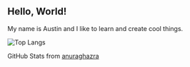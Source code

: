 ## Hello, World!
My name is Austin and I like to learn and create cool things.

![Top Langs](https://github-readme-stats.vercel.app/api/top-langs/?username=ankhoa1212&hide_progress=true&layout=compact&langs_count=12&theme=transparent)

GitHub Stats from [anuraghazra](https://github.com/anuraghazra/github-readme-stats)
<!--
**ankhoa1212/ankhoa1212** is a ✨ _special_ ✨ repository because its `README.md` (this file) appears on your GitHub profile.

Here are some ideas to get you started:

- 🔭 I’m currently working on ...
- 🌱 I’m currently learning ...
- 👯 I’m looking to collaborate on ...
- 🤔 I’m looking for help with ...
- 💬 Ask me about ...
- 📫 How to reach me: ...
- 😄 Pronouns: ...
- ⚡ Fun fact: ...
-->
